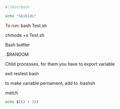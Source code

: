 ```bash
#!/bin/bash

echo "Skibidi"
```
To run: bash Test.sh

chmode +x Test.sh

Bash buttler

.$RANDOM

Child processes, for them you have to 
export variable

exit restest bash

to make variable pernament, add to .bashsh

match

```bash
echo $((2 + 3))
```